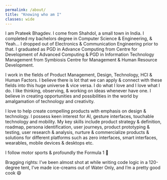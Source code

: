 ```yaml
---
permalink: /about/
title: "Knowing who am I"
classes: wide
---
```


I am Prateek Bhagdev. I come from Shahdol, a small town in India. I completed my bachelors degree in Computer Science & Engineering, & Yeah... I dropped out of Electronics & Communication Engineering prior to that. I graduated as PGD in Advance Computing from Centre for Development of Advanced Computing & PGD in Information Technology Management from Symbiosis Centre for Management & Human Resource Development.

I work in the fields of Product Management, Design, Technology, HCI & Human Factors. I believe there is lot that we can apply & connect with these fields into this huge universe & vice versa. I do what I love and I love what I do. I like thinking, observing, & working on ideas whenever have one. I believe in creating opportunities and possibilities in the world by amalgamation of technology and creativity.

I love to help create compelling products with emphasis on design & technology. I possess keen interest for AI, gesture interfaces, touchable technology and mobility. My key skills include product strategy & definition, roadmap, persona identification, user journeys, product prototyping & testing, user research & analysis, nurture & commercialize products & solutions for different platforms such as zero interfaces, smart interfaces, wearables, mobile devices & desktops etc.

I follow motor sports & profoundly the Formula 1 :rocket:

Bragging rights: I’ve been almost shot at while writing code logic in a 120-degree tent, I’ve made ice-creams out of Water Only, and I’m a pretty good cook :smile:
